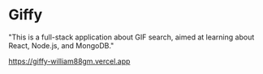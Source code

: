 # Giffy

"This is a full-stack application about GIF search, aimed at learning about React, Node.js, and MongoDB."

https://giffy-william88gm.vercel.app
